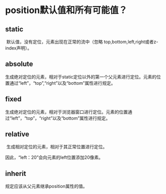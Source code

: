 # position默认值和所有可能值？

## static

​	默认值，没有定位，元素出现在正常的流中（忽略 top,bottom,left,right或者z-index声明）。

## absolute

​	生成绝对定位的元素，相对于static定位以外的第一个父元素进行定位。元素的位置通过“left”，“top”,“right”以及“bottom”属性进行规定。

## fixed

​	生成绝对定位的元素，相对于浏览器窗口进行定位。元素的位置通过“left”，“top”，“right”以及“bottom”属性进行规定。

## relative

​	生成相对定位的元素，相对于其正常位置进行定位。

因此，“left：20”会向元素的left位置添加20像素。

## inherit

规定应该从父元素继承position属性的值。